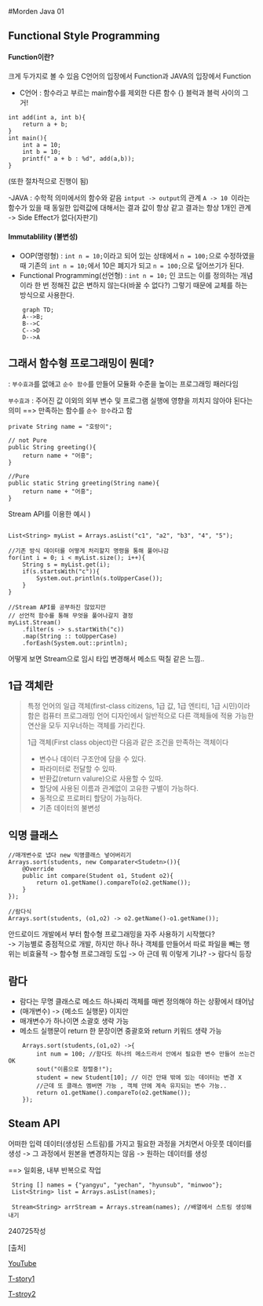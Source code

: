 #Morden Java 01 <Java8>

## Functional Style Programming

#### Function이란? 
크게 두가지로 볼 수 있음 C언어의 입장에서 Function과 JAVA의 입장에서 Function 
- C언어 : 함수라고 부르는 main함수를 제외한 다른 함수 {} 블럭과 블럭 사이의 그거! 
``` 
int add(int a, int b){
    return a + b; 
}
int main(){
    int a = 10;
    int b = 10; 
    printf(" a + b : %d", add(a,b));
} 
```
(또한 절차적으로 진행이 됨)

-JAVA : 수학적 의미에서의 함수와 같음 `intput -> output`의 관계 `A -> 10 `이라는 함수가 있을 때 동일한 입력값에 대해서는
결과 값이 항상 같고 결과는 항상 1개인 관계 -> Side Effect가 없다(자판기)
 
 #### Immutablility (불변성)
 
- OOP(명령형) : `int n = 10;`이라고 되어 있는 상태에서 `n = 100;`으로 수정하였을 때 기존의 `int n = 10;`에서 10은 폐지가 되고 
  `n = 100;`으로 덮어쓰기가 된다. 
- Functional Programming(선언형) : `int n = 10;` 인 코드는 이를 정의하는 개념이라 한 번 정해진 값은 변하지 않는다(바꿀 수 없다?)
    그렇기 때문에 교체를 하는 방식으로 사용한다.
```mermaid
    graph TD;
    A-->B;
    B-->C
    C-->D
    D-->A 
```

## 그래서 함수형 프로그래밍이 뭔데?
: `부수효과`를 없애고 `순수 함수`를 만들어 모듈화 수준을 높이는 프로그래밍 패러다임

`부수효과` : 주어진 값 이외의 외부 변수 및 프로그램 실행에 영향을 끼치지 않아야 된다는 의미 ==> 만족하는 함수를 `순수 함수`라고 함
```
private String name = "호랑이";

// not Pure
public String greeting(){
    return name + "어흥";
}

//Pure
public static String greeting(String name){
    return name + "어흥";
}
```

Stream API를 이용한 예시 ) 
```

List<String> myList = Arrays.asList("c1", "a2", "b3", "4", "5");

//기존 방식 데이터를 어떻게 처리할지 명령을 통해 풀어나감
for(int i = 0; i < myList.size(); i++){
    String s = myList.get(i);
    if(s.startsWith("c")){
        System.out.println(s.toUpperCase());
    }
}

//Stream API를 공부하진 않았지만 
// 선언적 함수를 통해 무엇을 풀어나갈지 결정 
myList.Stream()
    .filter(s -> s.startWith("c))
    .map(String :: toUpperCase)
    .forEash(System.out::println);
```
어떻게 보면 Stream으로 임시 타입 변경해서 메소드 떡칠 같은 느낌..

## 1급 객체란
> 특정 언어의 일급 객체(first-class citizens, 1급 값, 1급 엔티티, 1급 시민)이라 함은 컴퓨터 프로그래밍 언어 디자인에서 일반적으로 다른 객체들에 적용 가능한 연산을 모두 지우너하는 객체를 가리킨다.   
> 
> 1급 객체(First class object)란 다음과 같은 조건을 만족하는 객체이다
> - 변수나 데이터 구조안에 담을 수 있다.
> - 파라미터로 전달할 수 있따.
> - 반환값(return valure)으로 사용할 수 있따.
> - 할당에 사용된 이름과 관계없이 고유한 구별이 가능하다.
> - 동적으로 프로퍼티 할당이 가능하다.
> - 기존 데이터의 불변성

  
## 익명 클래스

```
//매개변수로 냅다 new 익명클래스 넣어버리기
Arrays.sort(students, new Comparater<Studetn>()){
    @Override
    public int compare(Student o1, Student o2){
        return o1.getName().compareTo(o2.getName());
    }
});

//람다식
Arrays.sort(students, (o1,o2) -> o2.getName()-o1.getName());

```
  안드로이드 개발에서 부터 함수형 프로그래밍을 자주 사용하기 시작했다?  
  -> 기능별로 중점적으로 개발, 하지만 하나 하나 객체를 만들어서 따로 파일을 빼는 행위는 비효율적 -> 함수형 프로그래밍 도입 -> 아 근데 뭐 이렇게 기냐? -> 람다식 등장


## 람다 


- 람다는 무명 클래스로 메소드 하나짜리 객체를 매번 정의해야 하는 상황에서 태어남 
- (매개변수) -> {메소드 실행문} 이지만 
- 매개변수가 하나이면 소괄호 생략 가능
- 메소드 실행문이 return 한 문장이면 중괄호와 return 키워드 생략 가능

```
    Arrays.sort(students,(o1,o2) ->{
        int num = 100; //함다도 하나의 메소드라서 안에서 필요한 변수 만들어 쓰는건 OK
        sout("이름으로 정렬중!");
        student = new Student[10]; // 이건 안돼 밖에 있는 데이터는 변경 X 
        //근데 또 클래스 멤버면 가능 , 객체 안에 계속 유지되는 변수 가능..
        return o1.getName().compareTo(o2.getName());
    });
```

## Steam API

어떠한 입력 데이터(생성된 스트림)를 가지고 필요한 과정을 거치면서 아웃풋 데이터를 생성 -> 그 과정에서 원본을 변경하지는 않음 -> 원하는 데이터를 생성 

==> 일회용, 내부 반복으로 작업 

```
 String [] names = {"yangyu", "yechan", "hyunsub", "minwoo"};
 List<String> list = Arrays.asList(names);

 Stream<String> arrStream = Arrays.stream(names); //배열에서 스트림 생성해내기
```
240725작성


  [출처]

[YouTube](https://www.youtube.com/watch?v=lIEKOe0bh0M&t=10s/)

[T-story1](https://warpgate3.tistory.com/entry/%EC%9E%90%EB%B0%94%EC%BD%94%EB%93%9C%EB%A1%9C-%EB%B3%B4%EB%8A%94-%ED%95%A8%EC%88%98%ED%98%95-%ED%94%84%EB%A1%9C%EA%B7%B8%EB%9E%98%EB%B0%8D-Functional-Programming-in-Java/)

[T-stroy2](https://swiftymind.tistory.com/108/)



